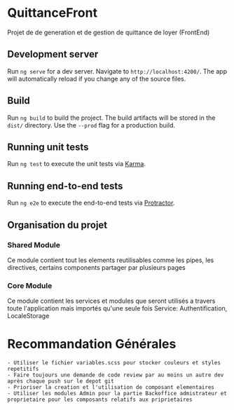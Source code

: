 # QuittanceFront

Projet de de generation et de gestion de quittance de loyer (FrontEnd)

## Development server

Run `ng serve` for a dev server. Navigate to `http://localhost:4200/`. The app will automatically reload if you change any of the source files.


## Build

Run `ng build` to build the project. The build artifacts will be stored in the `dist/` directory. Use the `--prod` flag for a production build.

## Running unit tests

Run `ng test` to execute the unit tests via [Karma](https://karma-runner.github.io).

## Running end-to-end tests

Run `ng e2e` to execute the end-to-end tests via [Protractor](http://www.protractortest.org/).

## Organisation du projet

### Shared Module
Ce module contient tout les elements reutilisables comme les pipes, les directives, certains components partager par plusieurs pages

### Core Module
Ce module contient les services et modules que seront utilisés a travers toute l'application mais importés qu'une seule fois
Service: Authentification, LocaleStorage

# Recommandation Générales
    - Utiliser le fichier variables.scss pour stocker couleurs et styles repetitifs 
    - Faire toujours une demande de code review par au moins un autre dev après chaque push sur le depot git
    - Prioriser la creation et l'utilisation de composant elementaires
    - Utiliser les modules Admin pour la partie Backoffice admistrateur et proprietaire pour les composants relatifs aux priprietaires


